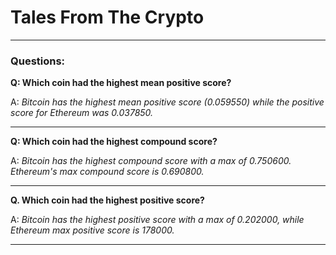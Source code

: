 # Tales From The Crypto

---

### Questions:

**Q: Which coin had the highest mean positive score?**

A: *Bitcoin has the highest mean positive score (0.059550) while the positive score for Ethereum was 0.037850.*

---

**Q: Which coin had the highest compound score?**

A: *Bitcoin has the highest compound score with a max of 0.750600. Ethereum's max compound score is 0.690800.*

---

**Q. Which coin had the highest positive score?**

A: *Bitcoin has the highest positive score with a max of 0.202000, while Ethereum max positive score is 178000.*

---

